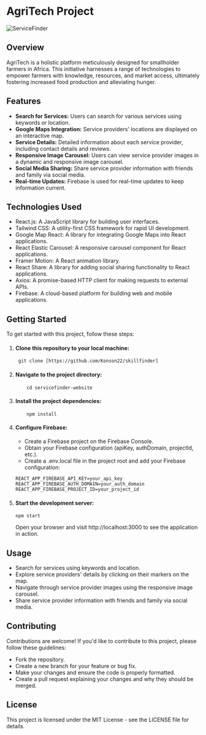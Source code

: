 # AgriTech Project

![ServiceFinder](public/images/project-image.jpeg)

## Overview

AgriTech is a holistic platform meticulously designed for smallholder farmers in Africa. This initiative harnesses a range of technologies to empower farmers with knowledge, resources, and market access, ultimately fostering increased food production and alleviating hunger.

## Features

- **Search for Services:** Users can search for various services using keywords or location.
- **Google Maps Integration:** Service providers' locations are displayed on an interactive map.
- **Service Details:** Detailed information about each service provider, including contact details and reviews.
- **Responsive Image Carousel:** Users can view service provider images in a dynamic and responsive image carousel.
- **Social Media Sharing:** Share service provider information with friends and family via social media.
- **Real-time Updates:** Firebase is used for real-time updates to keep information current.

## Technologies Used

- React.js: A JavaScript library for building user interfaces.
- Tailwind CSS: A utility-first CSS framework for rapid UI development.
- Google Map React: A library for integrating Google Maps into React applications.
- React Elastic Carousel: A responsive carousel component for React applications.
- Framer Motion: A React animation library.
- React Share: A library for adding social sharing functionality to React applications.
- Axios: A promise-based HTTP client for making requests to external APIs.
- Firebase: A cloud-based platform for building web and mobile applications.

## Getting Started

To get started with this project, follow these steps:

1. #### Clone this repository to your local machine:

   ```
    git clone [https://github.com/Konson22/skillfinder]
   ```

2. #### Navigate to the project directory:
   ```
       cd servicefinder-website
   ```
3. #### Install the project dependencies:
   ```
       npm install
   ```
4. #### Configure Firebase:
   - Create a Firebase project on the Firebase Console.
   - Obtain your Firebase configuration (apiKey, authDomain, projectId, etc.).
   - Create a .env.local file in the project root and add your Firebase configuration:
   ```
   REACT_APP_FIREBASE_API_KEY=your_api_key
   REACT_APP_FIREBASE_AUTH_DOMAIN=your_auth_domain
   REACT_APP_FIREBASE_PROJECT_ID=your_project_id
   ```
5. #### Start the development server:
   ```
   npm start
   ```
   Open your browser and visit http://localhost:3000 to see the application in action.

## Usage

- Search for services using keywords and location.
- Explore service providers' details by clicking on their markers on the map.
- Navigate through service provider images using the responsive image carousel.
- Share service provider information with friends and family via social media.

## Contributing

Contributions are welcome! If you'd like to contribute to this project, please follow these guidelines:

- Fork the repository.
- Create a new branch for your feature or bug fix.
- Make your changes and ensure the code is properly formatted.
- Create a pull request explaining your changes and why they should be merged.

## License

This project is licensed under the MIT License - see the LICENSE file for details.
